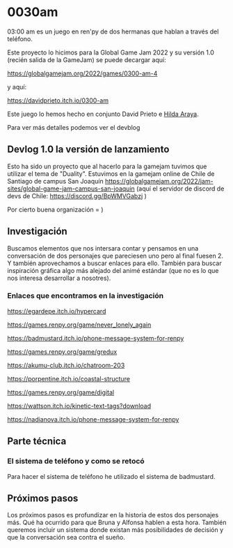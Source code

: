 # 0030am
03:00 am es un juego en ren'py de dos hermanas que hablan a través del teléfono.

Este proyecto lo hicimos para la Global Game Jam 2022 y su versión 1.0 (recién salida de la GameJam) se puede decargar aquí:

https://globalgamejam.org/2022/games/0300-am-4

y aquí:

https://davidprieto.itch.io/0300-am

Este juego lo hemos hecho en conjunto David Prieto e [Hilda Araya](https://linktr.ee/hildis). 

Para ver más detalles podemos ver el devblog

## Devlog 1.0 la versión de lanzamiento

Esto ha sido un proyecto que al hacerlo para la gamejam tuvimos que utilizar el tema de "Duality". Estuvimos en la gamejam online de Chile de Santiago de campus San Joaquín https://globalgamejam.org/2022/jam-sites/global-game-jam-campus-san-joaquin (aquí el servidor de discord de devs de Chile: https://discord.gg/BpWMVGabzj )

Por cierto buena organización = )

## Investigación

Buscamos elementos que nos intersara contar y pensamos en una conversación de dos personajes que pareciesen uno pero al final fuesen 2. Y también aprovechamos a buscar enlaces para ello. También para buscar inspiración gráfica algo más alejado del animé estándar (que no es lo que nos interesa desarrollar a nosotres). 


### Enlaces que encontramos en la investigación

https://egardepe.itch.io/hypercard

https://games.renpy.org/game/never_lonely_again

https://badmustard.itch.io/phone-message-system-for-renpy

https://games.renpy.org/game/gredux

https://akumu-club.itch.io/chatroom-203

https://porpentine.itch.io/coastal-structure

https://games.renpy.org/game/digital

https://wattson.itch.io/kinetic-text-tags?download

https://nadianova.itch.io/phone-message-system-for-renpy


## Parte técnica

### El sistema de teléfono y como se retocó 

Para hacer el sistema de teléfono he utilizado el sistema de badmustard. 

## Próximos pasos 

Los próximos pasos es profundizar en la historia de estos dos personajes más. Qué ha ocurrido para que Bruna y Alfonsa hablen a esta hora. También queremos incluir un sistema donde existan más posibilidades de decisión y que la conversación sea contra el sueño. 



